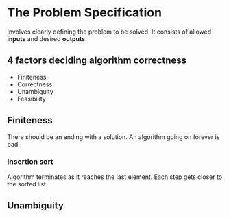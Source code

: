 # The Problem Specification

Involves clearly defining the problem to be solved. It consists of allowed **inputs** and desired **outputs**.

## 4 factors deciding algorithm correctness

- Finiteness
- Correctness
- Unambiguity
- Feasibility

## Finiteness

There should be an ending with a solution. An algorithm going on forever is bad.

### Insertion sort

Algorithm terminates as it reaches the last element. Each step gets closer to the sorted list. 


## Unambiguity

